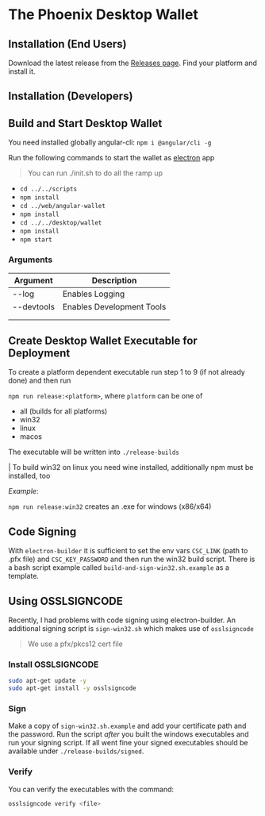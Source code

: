 # The Phoenix Desktop Wallet

## Installation (End Users)

Download the latest release from the [Releases page](https://github.com/signum-network/phoenix/releases). Find your platform and install it. 

## Installation (Developers)

## Build and Start Desktop Wallet

You need installed globally angular-cli: `npm i @angular/cli -g`

Run the following commands to start the wallet as [electron](https://electronjs.org/) app

> You can run ./init.sh to do all the ramp up

- `cd ../../scripts`
- `npm install`
- `cd ../web/angular-wallet`
- `npm install`
- `cd ../../desktop/wallet`
- `npm install`
- `npm start`

### Arguments

| Argument | Description |
|----------|-------------|
|  --log     |  Enables Logging           |
|  --devtools     |  Enables Development Tools           |
|          |             |
|          |             |

## Create Desktop Wallet Executable for Deployment

To create a platform dependent executable run step 1 to 9 (if not already done)
and then run

`npm run release:<platform>`, where `platform` can be one of 

- all (builds for all platforms)
- win32
- linux
- macos

The executable will be written into `./release-builds`

| To build win32 on linux you need wine installed, additionally npm must be installed, too

_Example_:

`npm run release:win32` creates an .exe for windows (x86/x64)


## Code Signing

With `electron-builder` it is sufficient to set the env vars `CSC_LINK` (path to .pfx file) and `CSC_KEY_PASSWORD` and then run the win32 build script.
There is a bash script example called `build-and-sign-win32.sh.example` as a template.


## Using OSSLSIGNCODE

Recently, I had problems with code signing using electron-builder. An additional signing script is `sign-win32.sh` which makes use of
`osslsigncode`

> We use a pfx/pkcs12 cert file

### Install OSSLSIGNCODE

```bash 
sudo apt-get update -y
sudo apt-get install -y osslsigncode
```

### Sign

Make a copy of `sign-win32.sh.example` and add your certificate path and the password. Run the script _after_ you built the windows executables and
run your signing script. If all went fine your signed executables should be available under `./release-builds/signed`.


### Verify

You can verify the executables with the command:

```bash
osslsigncode verify <file>
```


